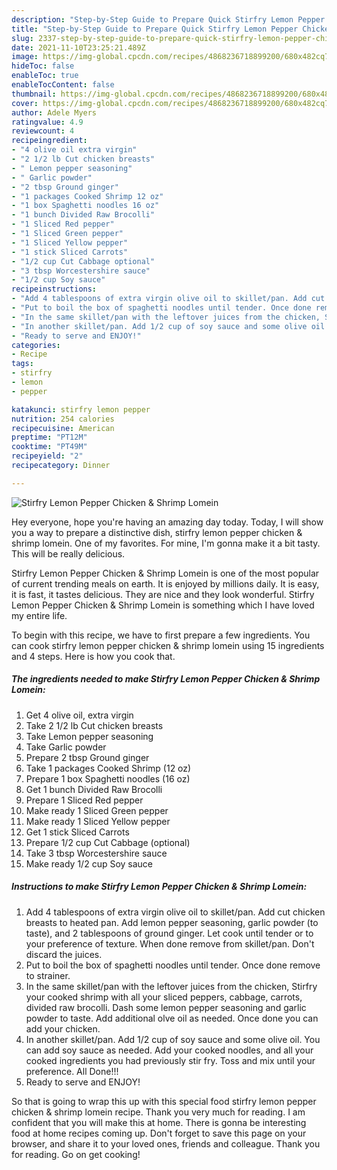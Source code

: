 ```yaml
---
description: "Step-by-Step Guide to Prepare Quick Stirfry Lemon Pepper Chicken &amp;amp; Shrimp Lomein"
title: "Step-by-Step Guide to Prepare Quick Stirfry Lemon Pepper Chicken &amp;amp; Shrimp Lomein"
slug: 2337-step-by-step-guide-to-prepare-quick-stirfry-lemon-pepper-chicken-and-amp-shrimp-lomein
date: 2021-11-10T23:25:21.489Z
image: https://img-global.cpcdn.com/recipes/4868236718899200/680x482cq70/stirfry-lemon-pepper-chicken-shrimp-lomein-recipe-main-photo.jpg
hideToc: false
enableToc: true
enableTocContent: false
thumbnail: https://img-global.cpcdn.com/recipes/4868236718899200/680x482cq70/stirfry-lemon-pepper-chicken-shrimp-lomein-recipe-main-photo.jpg
cover: https://img-global.cpcdn.com/recipes/4868236718899200/680x482cq70/stirfry-lemon-pepper-chicken-shrimp-lomein-recipe-main-photo.jpg
author: Adele Myers
ratingvalue: 4.9
reviewcount: 4
recipeingredient:
- "4 olive oil extra virgin"
- "2 1/2 lb Cut chicken breasts"
- " Lemon pepper seasoning"
- " Garlic powder"
- "2 tbsp Ground ginger"
- "1 packages Cooked Shrimp 12 oz"
- "1 box Spaghetti noodles 16 oz"
- "1 bunch Divided Raw Brocolli"
- "1 Sliced Red pepper"
- "1 Sliced Green pepper"
- "1 Sliced Yellow pepper"
- "1 stick Sliced Carrots"
- "1/2 cup Cut Cabbage optional"
- "3 tbsp Worcestershire sauce"
- "1/2 cup Soy sauce"
recipeinstructions:
- "Add 4 tablespoons of extra virgin olive oil to skillet/pan. Add cut chicken breasts to heated pan. Add lemon pepper seasoning, garlic powder (to taste), and 2 tablespoons of ground ginger. Let cook until tender or to your preference of texture. When done remove from skillet/pan. Don&#39;t discard the juices."
- "Put to boil the box of spaghetti noodles until tender. Once done remove to strainer."
- "In the same skillet/pan with the leftover juices from the chicken, Stirfry your cooked shrimp with all your sliced peppers, cabbage, carrots, divided raw brocolli. Dash some lemon pepper seasoning and garlic powder to taste. Add additional olve oil as needed. Once done you can add your chicken."
- "In another skillet/pan. Add 1/2 cup of soy sauce and some olive oil. You can add soy sauce as needed. Add your cooked noodles, and all your cooked ingredients you had previously stir fry. Toss and mix until your preference. All Done!!!"
- "Ready to serve and ENJOY!"
categories:
- Recipe
tags:
- stirfry
- lemon
- pepper

katakunci: stirfry lemon pepper 
nutrition: 254 calories
recipecuisine: American
preptime: "PT12M"
cooktime: "PT49M"
recipeyield: "2"
recipecategory: Dinner

---
```



![Stirfry Lemon Pepper Chicken &amp; Shrimp Lomein](https://img-global.cpcdn.com/recipes/4868236718899200/680x482cq70/stirfry-lemon-pepper-chicken-shrimp-lomein-recipe-main-photo.jpg)

Hey everyone, hope you're having an amazing day today. Today, I will show you a way to prepare a distinctive dish, stirfry lemon pepper chicken &amp; shrimp lomein. One of my favorites. For mine, I'm gonna make it a bit tasty. This will be really delicious.



Stirfry Lemon Pepper Chicken &amp; Shrimp Lomein is one of the most popular of current trending meals on earth. It is enjoyed by millions daily. It is easy, it is fast, it tastes delicious. They are nice and they look wonderful. Stirfry Lemon Pepper Chicken &amp; Shrimp Lomein is something which I have loved my entire life.


To begin with this recipe, we have to first prepare a few ingredients. You can cook stirfry lemon pepper chicken &amp; shrimp lomein using 15 ingredients and 4 steps. Here is how you cook that.

<!--inarticleads1-->

##### The ingredients needed to make Stirfry Lemon Pepper Chicken &amp; Shrimp Lomein:

1. Get 4 olive oil, extra virgin
1. Take 2 1/2 lb Cut chicken breasts
1. Take  Lemon pepper seasoning
1. Take  Garlic powder
1. Prepare 2 tbsp Ground ginger
1. Take 1 packages Cooked Shrimp (12 oz)
1. Prepare 1 box Spaghetti noodles (16 oz)
1. Get 1 bunch Divided Raw Brocolli
1. Prepare 1 Sliced Red pepper
1. Make ready 1 Sliced Green pepper
1. Make ready 1 Sliced Yellow pepper
1. Get 1 stick Sliced Carrots
1. Prepare 1/2 cup Cut Cabbage (optional)
1. Take 3 tbsp Worcestershire sauce
1. Make ready 1/2 cup Soy sauce




<!--inarticleads2-->

##### Instructions to make Stirfry Lemon Pepper Chicken &amp; Shrimp Lomein:

1. Add 4 tablespoons of extra virgin olive oil to skillet/pan. Add cut chicken breasts to heated pan. Add lemon pepper seasoning, garlic powder (to taste), and 2 tablespoons of ground ginger. Let cook until tender or to your preference of texture. When done remove from skillet/pan. Don&#39;t discard the juices.
1. Put to boil the box of spaghetti noodles until tender. Once done remove to strainer.
1. In the same skillet/pan with the leftover juices from the chicken, Stirfry your cooked shrimp with all your sliced peppers, cabbage, carrots, divided raw brocolli. Dash some lemon pepper seasoning and garlic powder to taste. Add additional olve oil as needed. Once done you can add your chicken.
1. In another skillet/pan. Add 1/2 cup of soy sauce and some olive oil. You can add soy sauce as needed. Add your cooked noodles, and all your cooked ingredients you had previously stir fry. Toss and mix until your preference. All Done!!!
1. Ready to serve and ENJOY!



So that is going to wrap this up with this special food stirfry lemon pepper chicken &amp; shrimp lomein recipe. Thank you very much for reading. I am confident that you will make this at home. There is gonna be interesting food at home recipes coming up. Don't forget to save this page on your browser, and share it to your loved ones, friends and colleague. Thank you for reading. Go on get cooking!
